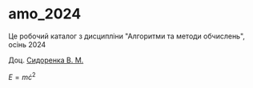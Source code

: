 # amo_2024

Це робочий каталог з дисципліни "Алгоритми та методи обчислень", осінь 2024

Доц. [Сидоренка В. М.](https://www.linkedin.com/in/valeriy-sydorenko-6782279a/)

$E = m \dot c^2$